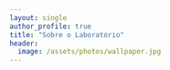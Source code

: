 ```yaml
---
layout: single
author_profile: true
title: "Sobre o Laboratório"
header:
  image: /assets/photos/wallpaper.jpg
---
```




